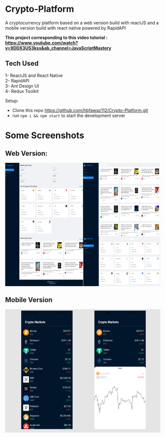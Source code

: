 # Crypto-Platform
A cryptocurrency platform based on a web version build with reactJS and a mobile version build with react native powered by RapidAPI

<b>This project corresponding to this video tutorial : https://www.youtube.com/watch?v=9DDX3US3kss&ab_channel=JavaScriptMastery
</b>
## Tech Used 
1- ReactJS and React Native<br>
2- RapidAPI<br>
3- Ant Design UI <br>
4- Redux Toolkit<br>

Setup:
- Clone this repo https://github.com/hbfawaz112/Crypto-Platform.git
- run ```npm i && npm start``` to start the development server

# Some Screenshots
## Web Version:
<img src="https://raw.githubusercontent.com/hbfawaz112/Crypto-Platform/main/Web_ReactJS/ss/Crypto_Platform_Web.PNG" height="400"/>

## Mobile Version
<img src="https://raw.githubusercontent.com/hbfawaz112/Crypto-Platform/main/Mobile_ReactNative/ss/Crypto_Platform_Mobile.PNG" height="400"/>

